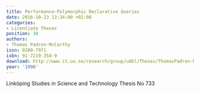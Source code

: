 ```yaml
---
title: Performance-Polymorphic Declarative Queries
date: 2016-10-23 13:34:00 +02:00
categories:
- Licentiate Theses
position: 10
authors:
- Thomas Padron-McCarthy
issn: 0280-7971
isbn: 91-7219-354-9
download: http://www.it.uu.se/research/group/udbl/Theses/ThomasPadron-McCarthyLic.pdf
year: '1998'
---
```


Linköping Studies in Science and Technology Thesis No 733
